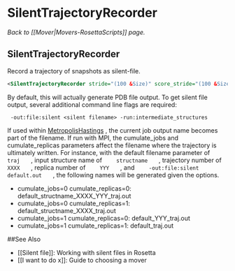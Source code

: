 # SilentTrajectoryRecorder
*Back to [[Mover|Movers-RosettaScripts]] page.*
## SilentTrajectoryRecorder

Record a trajectory of snapshots as silent-file.

```xml
<SilentTrajectoryRecorder stride="(100 &Size)" score_stride="(100 &Size)" filename="(traj &string)" cumulate_jobs="(0 &bool)" cumulate_replicas="(0 &bool)"/>
```

By default, this will actually generate PDB file output. To get silent file output, several additional command line flags are required:

     -out:file:silent <silent filename> -run:intermediate_structures

If used within [MetropolisHastings](#MetropolisHastings) , the current job output name becomes part of the filename. If run with MPI, the cumulate\_jobs and cumulate\_replicas parameters affect the filename where the trajectory is ultimately written. For instance, with the default filename parameter of `     traj    ` , input structure name of `     structname    ` , trajectory number of `     XXXX    ` , replica number of `     YYY    ` , and `     -out:file:silent default.out    ` , the following names will be generated given the options.

-   cumulate\_jobs=0 cumulate\_replicas=0: default\_structname\_XXXX\_YYY\_traj.out
-   cumulate\_jobs=0 cumulate\_replicas=1: default\_structname\_XXXX\_traj.out
-   cumulate\_jobs=1 cumulate\_replicas=0: default\_YYY\_traj.out
-   cumulate\_jobs=1 cumulate\_replicas=1: default\_traj.out


##See Also

* [[Silent file]]: Working with silent files in Rosetta
* [[I want to do x]]: Guide to choosing a mover
